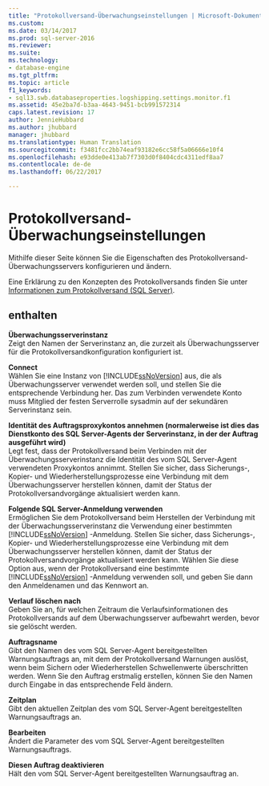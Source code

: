 ```yaml
---
title: "Protokollversand-Überwachungseinstellungen | Microsoft-Dokumentation"
ms.custom: 
ms.date: 03/14/2017
ms.prod: sql-server-2016
ms.reviewer: 
ms.suite: 
ms.technology:
- database-engine
ms.tgt_pltfrm: 
ms.topic: article
f1_keywords:
- sql13.swb.databaseproperties.logshipping.settings.monitor.f1
ms.assetid: 45e2ba7d-b3aa-4643-9451-bcb991572314
caps.latest.revision: 17
author: JennieHubbard
ms.author: jhubbard
manager: jhubbard
ms.translationtype: Human Translation
ms.sourcegitcommit: f3481fcc2bb74eaf93182e6cc58f5a06666e10f4
ms.openlocfilehash: e93dde0e413ab7f7303d0f8404cdc4311edf8aa7
ms.contentlocale: de-de
ms.lasthandoff: 06/22/2017

---
```

# <a name="log-shipping-monitor-settings"></a>Protokollversand-Überwachungseinstellungen
  Mithilfe dieser Seite können Sie die Eigenschaften des Protokollversand-Überwachungsservers konfigurieren und ändern.  
  
 Eine Erklärung zu den Konzepten des Protokollversands finden Sie unter [Informationen zum Protokollversand &#40;SQL Server&#41;](../../database-engine/log-shipping/about-log-shipping-sql-server.md).  
  
## <a name="options"></a>enthalten  
 **Überwachungsserverinstanz**  
 Zeigt den Namen der Serverinstanz an, die zurzeit als Überwachungsserver für die Protokollversandkonfiguration konfiguriert ist.  
  
 **Connect**  
 Wählen Sie eine Instanz von [!INCLUDE[ssNoVersion](../../includes/ssnoversion-md.md)] aus, die als Überwachungsserver verwendet werden soll, und stellen Sie die entsprechende Verbindung her. Das zum Verbinden verwendete Konto muss Mitglied der festen Serverrolle sysadmin auf der sekundären Serverinstanz sein.  
  
 **Identität des Auftragsproxykontos annehmen (normalerweise ist dies das Dienstkonto des SQL Server-Agents der Serverinstanz, in der der Auftrag ausgeführt wird)**  
 Legt fest, dass der Protokollversand beim Verbinden mit der Überwachungsserverinstanz die Identität des vom SQL Server-Agent verwendeten Proxykontos annimmt. Stellen Sie sicher, dass Sicherungs-, Kopier- und Wiederherstellungsprozesse eine Verbindung mit dem Überwachungsserver herstellen können, damit der Status der Protokollversandvorgänge aktualisiert werden kann.  
  
 **Folgende SQL Server-Anmeldung verwenden**  
 Ermöglichen Sie dem Protokollversand beim Herstellen der Verbindung mit der Überwachungsserverinstanz die Verwendung einer bestimmten [!INCLUDE[ssNoVersion](../../includes/ssnoversion-md.md)] -Anmeldung. Stellen Sie sicher, dass Sicherungs-, Kopier- und Wiederherstellungsprozesse eine Verbindung mit dem Überwachungsserver herstellen können, damit der Status der Protokollversandvorgänge aktualisiert werden kann. Wählen Sie diese Option aus, wenn der Protokollversand eine bestimmte [!INCLUDE[ssNoVersion](../../includes/ssnoversion-md.md)] -Anmeldung verwenden soll, und geben Sie dann den Anmeldenamen und das Kennwort an.  
  
 **Verlauf löschen nach**  
 Geben Sie an, für welchen Zeitraum die Verlaufsinformationen des Protokollversands auf dem Überwachungsserver aufbewahrt werden, bevor sie gelöscht werden.  
  
 **Auftragsname**  
 Gibt den Namen des vom SQL Server-Agent bereitgestellten Warnungsauftrags an, mit dem der Protokollversand Warnungen auslöst, wenn beim Sichern oder Wiederherstellen Schwellenwerte überschritten werden. Wenn Sie den Auftrag erstmalig erstellen, können Sie den Namen durch Eingabe in das entsprechende Feld ändern.  
  
 **Zeitplan**  
 Gibt den aktuellen Zeitplan des vom SQL Server-Agent bereitgestellten Warnungsauftrags an.  
  
 **Bearbeiten**  
 Ändert die Parameter des vom SQL Server-Agent bereitgestellten Warnungsauftrags.  
  
 **Diesen Auftrag deaktivieren**  
 Hält den vom SQL Server-Agent bereitgestellten Warnungsauftrag an.  
  
  

